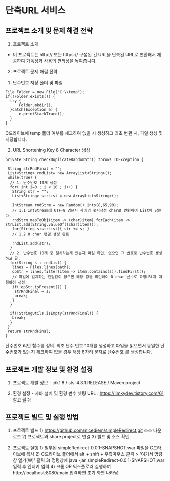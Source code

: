 # 단축URL 서비스
## 프로젝트 소개 및 문제 해결 전략
 1. 프로젝트 소개
  - 이 프로젝트는 http:// 또는 https:// 구성된 긴 URL을 단축된 URL로 변환해서 제공하여 가독성과 사용의 편리성을 높여줍니다.
  
 2. 프로젝트 문제 해결 전략
  1) 난수번호 저장 폴더 및 파일
  ```
  File Folder = new File("C:\\temp");
  if(!Folder.exists()) {
	try {
		Folder.mkdir();
	}catch(Exception e) {
		e.printStackTrace();
	}
  }
  ```
  C드라이브에 temp 폴더 여부를 체크하여 없을 시 생성하고 최초 변환 시, 파일 생성 및 저장합니다.
  
  2) URL Shortening Key 8 Character 생성
  ```
  private String checkDuplicateRandomStr() throws IOException {
   
   String strRndFinal = "";
   List<String> rndList= new ArrayList<String>();
   while(true) {
    // 1. 난수번호 10개 생성
    for( int i=0 ; i < 10 ; i++) {
     String str = "";
     List<String> strList = new ArrayList<String>();

     IntStream rndStrm = new Random().ints(8,65,90);
     // 1.1 IntStream에 UTF-8 영문자 사이의 숫자생성 char로 변환하여 List에 담는다.
     rndStrm.mapToObj(item -> (char)item).forEach(item -> strList.add(String.valueOf((char)item)));
     for(String s:strList){ str += s; }
     // 1.2 8 char 랜덤 생성 완료

     rndList.add(str);			
    }
    // 2. 난수번호 10개 중 일치하는게 있는지 파일 확인, 없으면 그 번호로 난수번호 생성하고 끝.
    for(String s : rndList) {
     lines = Files.lines(path);
     opStr = lines.filter(item -> item.contains(s)).findFirst();
     // 파일에 일치하는 랜덤값이 없으면 해당 값을 리턴하여 8 char 난수로 요청URL과 매칭하여 생성
     if(!opStr.isPresent()) {
      strRndFinal = s;
      break;
     }
    }

    if(!StringUtils.isEmpty(strRndFinal)) {
     break;
    }
   }
   return strRndFinal;
  }
  ```
  난수번호 리턴 함수를 정의. 최초 난수 번호 10개를 생성하고 파일을 읽으면서 동일한 난수번호가 있는지 체크하여 없을 경우 해당 8자리 문자로 난수번호
  를 생성합니다.


## 프로젝트 개발 정보 및 환경 설정
  1. 프로젝트 개발 정보
    - jdk1.8 / sts-4.3.1.RELEASE / Maven project
    
  2. 환경 설정
    - 자바 설치 및 환경 변수 셋팅 URL : https://limkydev.tistory.com/61 참고 필수!


## 프로젝트 빌드 및 실행 방법
  1. 프로젝트 빌드 
    1) https://github.com/nicediem/simpleRedirect.git 소스 다운로드
    2) 프로젝트와 share project로 연결
    3) 빌드 및 소스 확인
     
  2. 프로젝트 실행
    1) 첨부된 simpleRedirect-0.0.1-SNAPSHOT.war 파일을 C드라이브에 복사
    2) C드라이브 폴더에서 alt + shift + 우측마우스 클릭 > '여기서 명령 창 열기(W)' 클릭
    3) 명령창에 java -jar simpleRedirect-0.0.1-SNAPSHOT.war 입력 후 엔터키 입력
    4) 크롬 OR 익스플로러 실행하여 http://localhost:8080/main 입력하면 초기 화면 나타남
 
